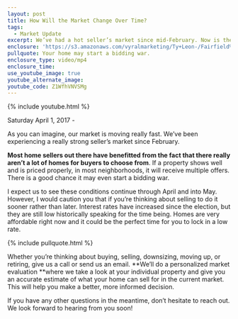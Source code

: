 ```yaml
---
layout: post
title: How Will the Market Change Over Time?
tags:
  - Market Update
excerpt: We’ve had a hot seller’s market since mid-February. Now is the time to capitalize on the fact that inventory is low and demand is high.
enclosure: 'https://s3.amazonaws.com/vyralmarketing/Ty+Leon-/Fairfield%2C+CA+Real+Estate+Market+Update.mp4'
pullquote: Your home may start a bidding war.
enclosure_type: video/mp4
enclosure_time:
use_youtube_image: true
youtube_alternate_image:
youtube_code: Z1WfhVNVSMg
---
```



{% include youtube.html %}

Saturday April 1, 2017 -&nbsp;

As you can imagine, our market is moving really fast. We’ve been experiencing a really strong seller’s market since February.&nbsp;

**Most home sellers out there have benefitted from the fact that there really aren’t a lot of homes for buyers to choose from**. If a property shows well and is priced properly, in most neighborhoods, it will receive multiple offers. There is a good chance it may even start a bidding war.

I expect us to see these conditions continue through April and into May. However, I would caution you that if you’re thinking about selling to do it sooner rather than later. Interest rates have increased since the election, but they are still low historically speaking for the time being. Homes are very affordable right now and it could be the perfect time for you to lock in a low rate.

{% include pullquote.html %}

Whether you’re thinking about buying, selling, downsizing, moving up, or retiring, give us a call or send us an email. **We’ll do a personalized market evaluation&nbsp;**where we take a look at your individual property and give you an accurate estimate of what your home can sell for in the current market. This will help you make a better, more informed decision.

If you have any other questions in the meantime, don’t hesitate to reach out. We look forward to hearing from you soon!